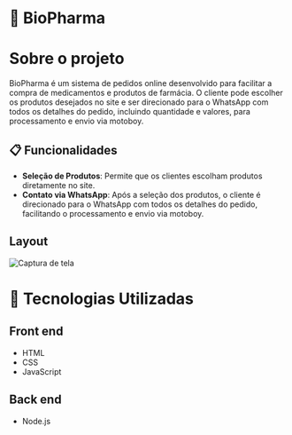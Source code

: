 # 🌿 BioPharma

# Sobre o projeto

BioPharma é um sistema de pedidos online desenvolvido para facilitar a compra de medicamentos e produtos de farmácia. O cliente pode escolher os produtos desejados no site e ser direcionado para o WhatsApp com todos os detalhes do pedido, incluindo quantidade e valores, para processamento e envio via motoboy.

## 📋 Funcionalidades
- **Seleção de Produtos**: Permite que os clientes escolham produtos diretamente no site.
- **Contato via WhatsApp**: Após a seleção dos produtos, o cliente é direcionado para o WhatsApp com todos os detalhes do pedido, facilitando o processamento e envio via motoboy.

## Layout
![Captura de tela](https://github.com/GustavopDev/BioPharma/imagens/Foto-do-projeto.png)

# 🚀 Tecnologias Utilizadas
## Front end
- HTML
- CSS
- JavaScript

## Back end
- Node.js

